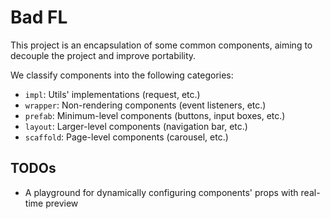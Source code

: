# Bad FL

This project is an encapsulation of some common components, aiming to decouple the project and improve portability.

We classify components into the following categories:

- `impl`: Utils' implementations (request, etc.)
- `wrapper`: Non-rendering components (event listeners, etc.)
- `prefab`: Minimum-level components (buttons, input boxes, etc.)
- `layout`: Larger-level components (navigation bar, etc.)
- `scaffold`: Page-level components (carousel, etc.)

## TODOs

- A playground for dynamically configuring components' props with real-time preview